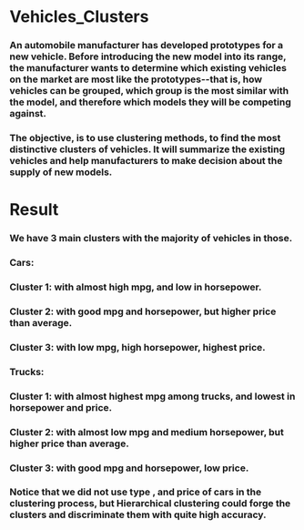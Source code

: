 # Vehicles_Clusters

### An automobile manufacturer has developed prototypes for a new vehicle. Before introducing the new model into its range, the manufacturer wants to determine which existing vehicles on the market are most like the prototypes--that is, how vehicles can be grouped, which group is the most similar with the model, and therefore which models they will be competing against.

### The objective, is to use clustering methods, to find the most distinctive clusters of vehicles. It will summarize the existing vehicles and help manufacturers to make decision about the supply of new models.

# Result
### We have 3 main clusters with the majority of vehicles in those.

### Cars:

### Cluster 1: with almost high mpg, and low in horsepower.
### Cluster 2: with good mpg and horsepower, but higher price than average.
### Cluster 3: with low mpg, high horsepower, highest price.

### Trucks:

### Cluster 1: with almost highest mpg among trucks, and lowest in horsepower and price.
### Cluster 2: with almost low mpg and medium horsepower, but higher price than average.
### Cluster 3: with good mpg and horsepower, low price.

### Notice that we did not use type , and price of cars in the clustering process, but Hierarchical clustering could forge the clusters and discriminate them with quite high accuracy.

